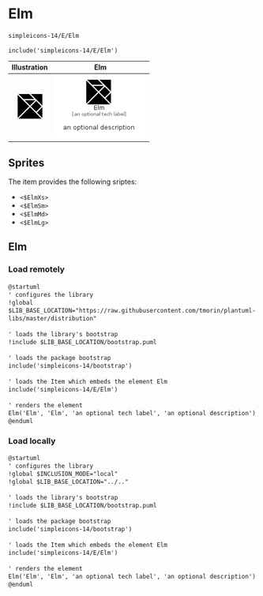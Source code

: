 # Elm


```text
simpleicons-14/E/Elm
```

```text
include('simpleicons-14/E/Elm')
```



| Illustration | Elm |
| :---: | :---: |
| ![illustration for Illustration](../../simpleicons-14/E/Elm.png) | ![illustration for Elm](../../simpleicons-14/E/Elm.Local.png) |



## Sprites
The item provides the following sriptes:

- `<$ElmXs>`
- `<$ElmSm>`
- `<$ElmMd>`
- `<$ElmLg>`





## Elm

### Load remotely
```plantuml
@startuml
' configures the library
!global $LIB_BASE_LOCATION="https://raw.githubusercontent.com/tmorin/plantuml-libs/master/distribution"

' loads the library's bootstrap
!include $LIB_BASE_LOCATION/bootstrap.puml

' loads the package bootstrap
include('simpleicons-14/bootstrap')

' loads the Item which embeds the element Elm
include('simpleicons-14/E/Elm')

' renders the element
Elm('Elm', 'Elm', 'an optional tech label', 'an optional description')
@enduml
```

### Load locally
```plantuml
@startuml
' configures the library
!global $INCLUSION_MODE="local"
!global $LIB_BASE_LOCATION="../.."

' loads the library's bootstrap
!include $LIB_BASE_LOCATION/bootstrap.puml

' loads the package bootstrap
include('simpleicons-14/bootstrap')

' loads the Item which embeds the element Elm
include('simpleicons-14/E/Elm')

' renders the element
Elm('Elm', 'Elm', 'an optional tech label', 'an optional description')
@enduml
```

